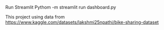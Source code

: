 Run Streamlit Pythom -m streamlit run dashboard.py

This project using data from https://www.kaggle.com/datasets/lakshmi25npathi/bike-sharing-dataset
